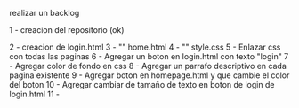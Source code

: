 

realizar un backlog

1  - creacion del repositorio (ok)

2  - creacion de login.html
3  - ""          home.html
4  - ""          style.css
5  - Enlazar css con todas las paginas
6  - Agregar un boton en login.html con texto "login"
7  - Agregar color de fondo en css
8  - Agregar un parrafo descriptivo en cada pagina existente
9  - Agregar boton en homepage.html y que cambie el color del boton
10 - Agregar cambiar de tamaño de texto en boton de login de login.html
11 - 


